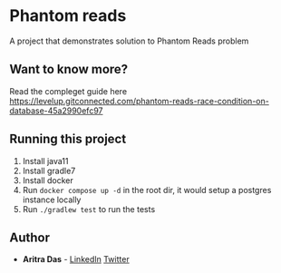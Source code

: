 # Phantom reads
A project that demonstrates solution to Phantom Reads problem

## Want to know more?
Read the compleget guide here</br>
https://levelup.gitconnected.com/phantom-reads-race-condition-on-database-45a2990efc97
  
## Running this project
1. Install java11
2. Install gradle7
3. Install docker
4. Run `docker compose up -d` in the root dir, it would setup a postgres instance locally
5. Run `./gradlew test` to run the tests

## Author

* **Aritra Das** - [LinkedIn](https://www.linkedin.com/in/dev-aritra/) [Twitter](https://twitter.com/aritra__das)
